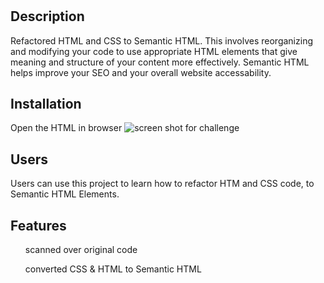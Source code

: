 # <Your-Project-Title>

## Description

Refactored HTML and CSS to Semantic HTML. This involves reorganizing and modifying your code to use appropriate HTML elements that give meaning and structure of your content more effectively. Semantic HTML helps improve your SEO and your overall website accessability.


## Installation

Open the HTML in browser
![screen shot for challenge](https://github.com/afig90/HTMLSemantic1/assets/139464759/b3b093f8-e887-4277-818c-32b222b281a6)

## Users
Users can use this project to learn how to refactor HTM and CSS code, to Semantic HTML Elements.

## Features

<ul> scanned over original code </ul>
<ul> 
converted CSS & HTML to Semantic HTML 
</ul>